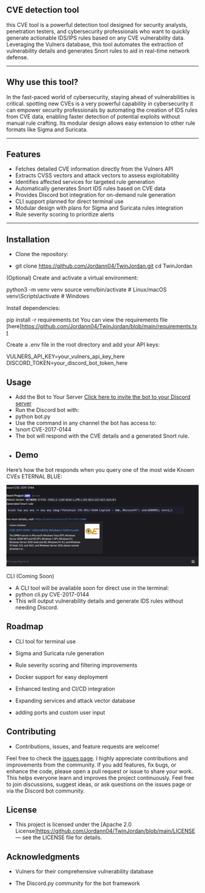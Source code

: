 CVE detection tool
---
 this CVE tool is a powerful detection tool designed for security analysts, penetration testers, and cybersecurity professionals who want to quickly generate actionable IDS/IPS rules based on any CVE vulnerability data. Leveraging the Vulners database, this tool automates the extraction of vulnerability details and generates Snort rules to aid in real-time network defense.

---

## Why use this tool?

In the fast-paced world of cybersecurity, staying ahead of vulnerabilities is critical. spotting new CVEs is a very powerful capability in cybersecurity it can empower security professionals by automating the creation of IDS rules from CVE data, enabling faster detection of potential exploits without manual rule crafting. Its modular design allows easy extension to other rule formats like Sigma and Suricata.

---

## Features

- Fetches detailed CVE information directly from the Vulners API  
- Extracts CVSS vectors and attack vectors to assess exploitability  
- Identifies affected services for targeted rule generation  
- Automatically generates Snort IDS rules based on CVE data  
- Provides Discord bot integration for on-demand rule generation  
- CLI support planned for direct terminal use  
- Modular design with plans for Sigma and Suricata rules integration  
- Rule severity scoring to prioritize alerts

---

## Installation

- Clone the repository:

- git clone https://github.com/Jordann04/TwinJordan.git
cd TwinJordan

(Optional) Create and activate a virtual environment:

python3 -m venv venv
source venv/bin/activate # Linux/macOS
venv\Scripts\activate # Windows

Install dependencies:

pip install -r requirements.txt
You can view the requirements file [here]https://github.com/Jordann04/TwinJordan/blob/main/requirements.txt


Create a .env file in the root directory and add your API keys:

VULNERS_API_KEY=your_vulners_api_key_here
DISCORD_TOKEN=your_discord_bot_token_here

## Usage
- Add the Bot to Your Server
  [Click here to invite the bot to your Discord server](https://discord.com/oauth2/authorize?client_id=1367699287906979870&permissions=84992&integration_type=0&scope=bot)
- Run the Discord bot with:
- python bot.py
- Use the command in any channel the bot has access to:
- !snort CVE-2017-0144
- The bot will respond with the CVE details and a generated Snort rule.
- ## Demo

Here’s how the bot responds when you query one of the most wide Known CVEs ETERNAL BLUE:

![Discord bot in action](bot_demo.png)

CLI (Coming Soon)
- A CLI tool will be available soon for direct use in the terminal:
- python cli.py CVE-2017-0144
- This will output vulnerability details and generate IDS rules without needing Discord.

## Roadmap
- CLI tool for terminal use

- Sigma and Suricata rule generation

- Rule severity scoring and filtering improvements

- Docker support for easy deployment

- Enhanced testing and CI/CD integration

- Expanding services and attack vector database
 
- adding ports and custom user input
## Contributing
- Contributions, issues, and feature requests are welcome! 

Feel free to check the [issues page](https://github.com/Jordann04/TwinJordan/issues).
I highly appreciate contributions and improvements from the community. If you add features, fix bugs, or enhance the code, please open a pull request or issue to share your work. This helps everyone learn and improves the project continuously.
Feel free to join discussions, suggest ideas, or ask questions on the issues page or via the Discord bot community.



## License
- This project is licensed under the [Apache 2.0 License]https://github.com/Jordann04/TwinJordan/blob/main/LICENSE — see the LICENSE file for details.


## Acknowledgments
- Vulners for their comprehensive vulnerability database

- The Discord.py community for the bot framework
